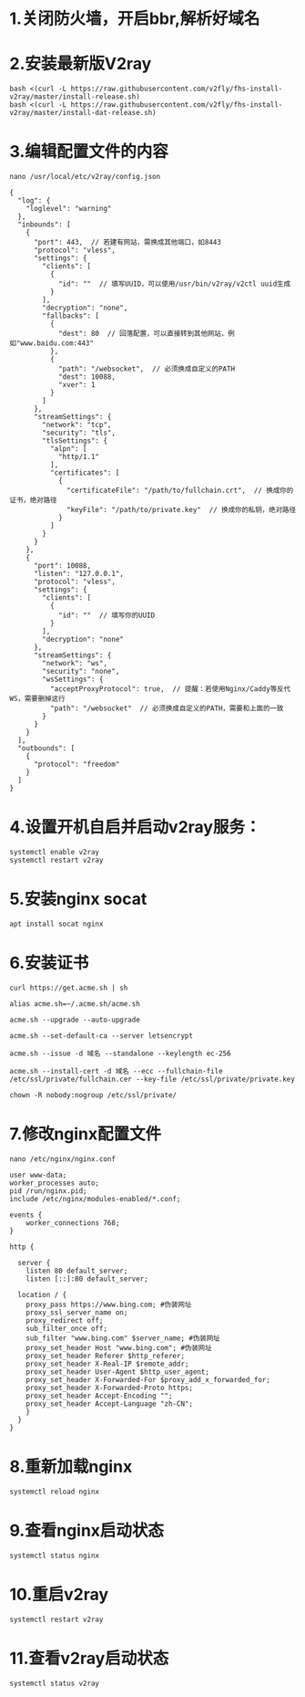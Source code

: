 # 1.关闭防火墙，开启bbr,解析好域名

# 2.安装最新版V2ray
```
bash <(curl -L https://raw.githubusercontent.com/v2fly/fhs-install-v2ray/master/install-release.sh)
bash <(curl -L https://raw.githubusercontent.com/v2fly/fhs-install-v2ray/master/install-dat-release.sh)
```

# 3.编辑配置文件的内容  
```nano /usr/local/etc/v2ray/config.json```  
```
{
  "log": {
    "loglevel": "warning"
  },
  "inbounds": [
    {
      "port": 443,  // 若建有网站，需换成其他端口，如8443
      "protocol": "vless",
      "settings": {
        "clients": [
          {
            "id": ""  // 填写UUID，可以使用/usr/bin/v2ray/v2ctl uuid生成
          }
        ],
        "decryption": "none",
        "fallbacks": [
          {
            "dest": 80  // 回落配置，可以直接转到其他网站，例如"www.baidu.com:443"
          },
          {
            "path": "/websocket",  // 必须换成自定义的PATH
            "dest": 10088,
            "xver": 1
          }
        ]
      },
      "streamSettings": {
        "network": "tcp",
        "security": "tls",
        "tlsSettings": {
          "alpn": [
            "http/1.1"
          ],
          "certificates": [
            {
              "certificateFile": "/path/to/fullchain.crt",  // 换成你的证书，绝对路径
              "keyFile": "/path/to/private.key"  // 换成你的私钥，绝对路径
            }
          ]
        }
      }
    },
    {
      "port": 10088,
      "listen": "127.0.0.1",
      "protocol": "vless",
      "settings": {
        "clients": [
          {
            "id": ""  // 填写你的UUID
          }
        ],
        "decryption": "none"
      },
      "streamSettings": {
        "network": "ws",
        "security": "none",
        "wsSettings": {
          "acceptProxyProtocol": true,  // 提醒：若使用Nginx/Caddy等反代WS，需要删掉这行
          "path": "/websocket"  // 必须换成自定义的PATH，需要和上面的一致
        }
      }
    }
  ],
  "outbounds": [
    {
      "protocol": "freedom"
    }
  ]
}
```

# 4.设置开机自启并启动v2ray服务：
```
systemctl enable v2ray
systemctl restart v2ray
```

# 5.安装nginx socat
```
apt install socat nginx
```

# 6.安装证书
```
curl https://get.acme.sh | sh

alias acme.sh=~/.acme.sh/acme.sh

acme.sh --upgrade --auto-upgrade

acme.sh --set-default-ca --server letsencrypt

acme.sh --issue -d 域名 --standalone --keylength ec-256

acme.sh --install-cert -d 域名 --ecc --fullchain-file /etc/ssl/private/fullchain.cer --key-file /etc/ssl/private/private.key

chown -R nobody:nogroup /etc/ssl/private/
```

# 7.修改nginx配置文件
```
nano /etc/nginx/nginx.conf
```

```
user www-data;
worker_processes auto;
pid /run/nginx.pid;
include /etc/nginx/modules-enabled/*.conf;

events {
    worker_connections 768;
}

http {

  server {
    listen 80 default_server;
    listen [::]:80 default_server;

  location / {
    proxy_pass https://www.bing.com; #伪装网址
    proxy_ssl_server_name on;
    proxy_redirect off;
    sub_filter_once off;
    sub_filter "www.bing.com" $server_name; #伪装网址
    proxy_set_header Host "www.bing.com"; #伪装网址
    proxy_set_header Referer $http_referer;
    proxy_set_header X-Real-IP $remote_addr;
    proxy_set_header User-Agent $http_user_agent;
    proxy_set_header X-Forwarded-For $proxy_add_x_forwarded_for;
    proxy_set_header X-Forwarded-Proto https;
    proxy_set_header Accept-Encoding "";
    proxy_set_header Accept-Language "zh-CN";
    }
  }
}
```
# 8.重新加载nginx  
```systemctl reload nginx```  

# 9.查看nginx启动状态  
```systemctl status nginx```  

# 10.重启v2ray  
```systemctl restart v2ray```  

# 11.查看v2ray启动状态  
```systemctl status v2ray```
